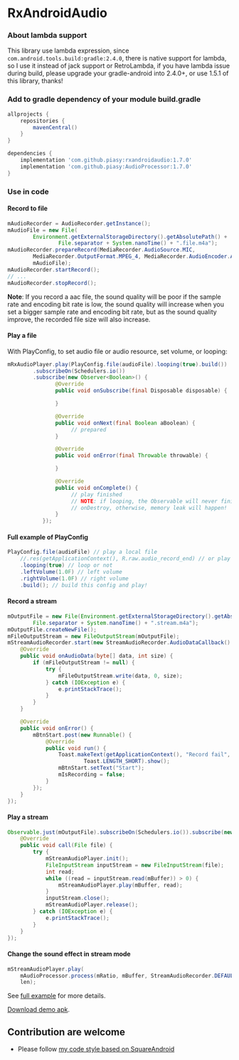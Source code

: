 # RxAndroidAudio


### About lambda support

This library use lambda expression, since `com.android.tools.build:gradle:2.4.0`, there is native support for lambda, so I use it instead of jack support or RetroLambda, if you have lambda issue during build, please upgrade your gradle-android into 2.4.0+, or use 1.5.1 of this library, thanks!

### Add to gradle dependency of your module build.gradle

```gradle
allprojects {
    repositories {
        mavenCentral()
    }
}

dependencies {
    implementation 'com.github.piasy:rxandroidaudio:1.7.0'
    implementation 'com.github.piasy:AudioProcessor:1.7.0'
}
```

### Use in code

#### Record to file

```java
mAudioRecorder = AudioRecorder.getInstance();
mAudioFile = new File(
        Environment.getExternalStorageDirectory().getAbsolutePath() +
                File.separator + System.nanoTime() + ".file.m4a");
mAudioRecorder.prepareRecord(MediaRecorder.AudioSource.MIC,
        MediaRecorder.OutputFormat.MPEG_4, MediaRecorder.AudioEncoder.AAC,
        mAudioFile);
mAudioRecorder.startRecord();
// ...
mAudioRecorder.stopRecord();
```

**Note**: If you record a aac file, the sound quality will be poor if the sample rate and encoding
bit rate is low, the sound quality will increase when you set a bigger sample rate and encoding
bit rate, but as the sound quality improve, the recorded file size will also increase.

#### Play a file

With PlayConfig, to set audio file or audio resource, set volume, or looping:

```java
mRxAudioPlayer.play(PlayConfig.file(audioFile).looping(true).build())
        .subscribeOn(Schedulers.io())
        .subscribe(new Observer<Boolean>() {
               @Override
               public void onSubscribe(final Disposable disposable) {

               }

               @Override
               public void onNext(final Boolean aBoolean) {
                    // prepared
               }

               @Override
               public void onError(final Throwable throwable) {

               }

               @Override
               public void onComplete() {
                    // play finished
                    // NOTE: if looping, the Observable will never finish, you need stop playing
                    // onDestroy, otherwise, memory leak will happen!
               }
           });
```

#### Full example of PlayConfig

```java
PlayConfig.file(audioFile) // play a local file
    //.res(getApplicationContext(), R.raw.audio_record_end) // or play a raw resource
    .looping(true) // loop or not
    .leftVolume(1.0F) // left volume
    .rightVolume(1.0F) // right volume
    .build(); // build this config and play!
```

#### Record a stream

```java
mOutputFile = new File(Environment.getExternalStorageDirectory().getAbsolutePath() +
        File.separator + System.nanoTime() + ".stream.m4a");
mOutputFile.createNewFile();
mFileOutputStream = new FileOutputStream(mOutputFile);
mStreamAudioRecorder.start(new StreamAudioRecorder.AudioDataCallback() {
    @Override
    public void onAudioData(byte[] data, int size) {
        if (mFileOutputStream != null) {
            try {
                mFileOutputStream.write(data, 0, size);
            } catch (IOException e) {
                e.printStackTrace();
            }
        }
    }

    @Override
    public void onError() {
        mBtnStart.post(new Runnable() {
            @Override
            public void run() {
                Toast.makeText(getApplicationContext(), "Record fail",
                        Toast.LENGTH_SHORT).show();
                mBtnStart.setText("Start");
                mIsRecording = false;
            }
        });
    }
});
```

#### Play a stream

```java
Observable.just(mOutputFile).subscribeOn(Schedulers.io()).subscribe(new Action1<File>() {
    @Override
    public void call(File file) {
        try {
            mStreamAudioPlayer.init();
            FileInputStream inputStream = new FileInputStream(file);
            int read;
            while ((read = inputStream.read(mBuffer)) > 0) {
                mStreamAudioPlayer.play(mBuffer, read);
            }
            inputStream.close();
            mStreamAudioPlayer.release();
        } catch (IOException e) {
            e.printStackTrace();
        }
    }
});
```

#### Change the sound effect in stream mode

``` java
mStreamAudioPlayer.play(
    mAudioProcessor.process(mRatio, mBuffer, StreamAudioRecorder.DEFAULT_SAMPLE_RATE),
    len);
```

See [full example](https://github.com/Piasy/RxAndroidAudio/tree/master/app) for more details.

[Download demo apk](http://fir.im/RXA).

## Contribution are welcome

+ Please follow [my code style based on SquareAndroid](https://github.com/Piasy/java-code-styles)
